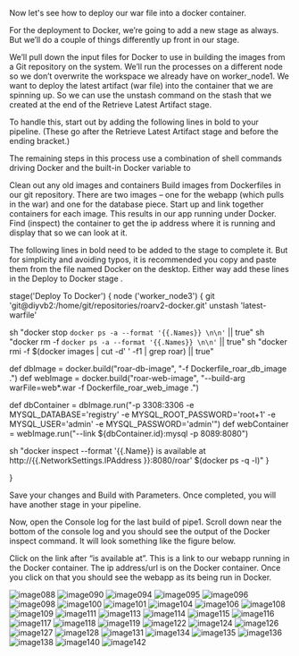 Now let's see how to deploy our war file into a docker container.


For the deployment to Docker, we’re going to add a new stage as always. But we’ll do a couple of things differently up front in our stage.

We’ll pull down the input files for Docker to use in building the images from a Git repository on the system.
We’ll run the processes on a different node so we don’t overwrite the workspace we already have on worker_node1.
We want to deploy the latest artifact (war file) into the container that we are spinning up. So we can use the unstash command on the stash that we created at the end of the Retrieve Latest Artifact stage.

To handle this, start out by adding the following lines in bold to your pipeline. (These go after the Retrieve Latest Artifact stage and before the ending bracket.)
 
 

The remaining steps in this process use a combination of shell commands driving Docker and the built-in Docker variable to

Clean out any old images and containers
Build images from Dockerfiles in our git repository. There are two images – one for the webapp (which pulls in the war) and one for the database piece.
Start up and link together containers for each image. This results in our app running under Docker.
Find (inspect) the container to get the ip address where it is running and display that so we can look at it.

The following lines in bold need to be added to the stage to complete it. But for simplicity and avoiding typos, it is recommended you copy and paste them from the file named Docker on the desktop. Either way add these lines in the Deploy to Docker stage .

stage('Deploy To Docker') { node ('worker_node3') {
git 'git@diyvb2:/home/git/repositories/roarv2-docker.git' unstash 'latest-warfile'

sh "docker stop `docker ps -a --format '{{.Names}} \n\n'` || true" sh "docker rm -f `docker ps -a --format '{{.Names}} \n\n'` || true"
sh "docker rmi -f \$(docker images | cut -d' ' -f1 | grep roar) || true"

def dbImage = docker.build("roar-db-image", "-f Dockerfile_roar_db_image .") def webImage = docker.build("roar-web-image", "--build-arg warFile=web*.war -f
Dockerfile_roar_web_image .")

def dbContainer = dbImage.run("-p 3308:3306 -e MYSQL_DATABASE='registry' -e MYSQL_ROOT_PASSWORD='root+1' -e MYSQL_USER='admin' -e MYSQL_PASSWORD='admin'")
def webContainer = webImage.run("--link ${dbContainer.id}:mysql -p 8089:8080")

sh "docker inspect --format '{{.Name}} is available at http://{{.NetworkSettings.IPAddress }}:8080/roar'
\$(docker ps -q -l)"
}
 
}
 
Save your changes and Build with Parameters. Once completed, you will have another stage in your pipeline.



Now, open the Console log for the last build of pipe1. Scroll down near the bottom of the console log and you should see the output of the Docker inspect command. It will look something like the figure below.

Click on the link after “is available at”. This is a link to our webapp running in the Docker container. The ip address/url is on the Docker container. Once you click on that you should see the webapp as its being run in Docker.

![image088](https://user-images.githubusercontent.com/558905/37634671-e41f1838-2bcd-11e8-92cd-ef8fb2f8faa3.gif)
![image090](https://user-images.githubusercontent.com/558905/37634672-e42df3bc-2bcd-11e8-983d-b91a913ee58e.png)
![image094](https://user-images.githubusercontent.com/558905/37634673-e441646a-2bcd-11e8-917e-46742c596786.png)
![image095](https://user-images.githubusercontent.com/558905/37634674-e450b3d4-2bcd-11e8-8239-06d90142d2c9.jpg)
![image096](https://user-images.githubusercontent.com/558905/37634675-e45e6740-2bcd-11e8-8621-b09cea7a267b.gif)
![image098](https://user-images.githubusercontent.com/558905/37634676-e470cf98-2bcd-11e8-81cf-a5885fe89cd4.jpg)
![image100](https://user-images.githubusercontent.com/558905/37634677-e486800e-2bcd-11e8-8727-5c36e0f07750.jpg)
![image101](https://user-images.githubusercontent.com/558905/37634678-e4977332-2bcd-11e8-86dc-60ff15a8966c.jpg)
![image104](https://user-images.githubusercontent.com/558905/37634679-e4ae8702-2bcd-11e8-9dea-065aed839afb.png)
![image106](https://user-images.githubusercontent.com/558905/37634680-e4bbfe1e-2bcd-11e8-9323-763bf932039f.png)
![image108](https://user-images.githubusercontent.com/558905/37634682-e4d278e2-2bcd-11e8-8bcc-e0a7fee631d3.gif)
![image109](https://user-images.githubusercontent.com/558905/37634683-e4e355fe-2bcd-11e8-8eb6-538e6a3d86f1.jpg)
![image111](https://user-images.githubusercontent.com/558905/37634684-e4f48586-2bcd-11e8-9d86-4243b1e1b9d2.gif)
![image113](https://user-images.githubusercontent.com/558905/37634685-e500c3e6-2bcd-11e8-9e3a-4ffa2f1011fd.gif)
![image114](https://user-images.githubusercontent.com/558905/37634686-e512efa8-2bcd-11e8-9932-0c9b10b3aebb.gif)
![image115](https://user-images.githubusercontent.com/558905/37634687-e52a0562-2bcd-11e8-8d19-9ac033fb93a7.gif)
![image116](https://user-images.githubusercontent.com/558905/37634689-e53c5a6e-2bcd-11e8-9239-0371224deeb5.gif)
![image117](https://user-images.githubusercontent.com/558905/37634691-e54f6244-2bcd-11e8-9c03-9d055e87d0bc.gif)
![image118](https://user-images.githubusercontent.com/558905/37634692-e56022be-2bcd-11e8-9def-69f152540dc0.gif)
![image119](https://user-images.githubusercontent.com/558905/37634693-e574fea0-2bcd-11e8-9082-d1c7f18a3268.gif)
![image122](https://user-images.githubusercontent.com/558905/37634694-e581c216-2bcd-11e8-8d72-c1c3dfb3e399.jpg)
![image124](https://user-images.githubusercontent.com/558905/37634695-e58dee4c-2bcd-11e8-9acd-72251c901251.png)
![image126](https://user-images.githubusercontent.com/558905/37634696-e59e7906-2bcd-11e8-9bde-159cd1ca07f5.gif)
![image127](https://user-images.githubusercontent.com/558905/37634697-e5b11980-2bcd-11e8-8349-b3ea8e750ed6.gif)
![image128](https://user-images.githubusercontent.com/558905/37634698-e5c2cf18-2bcd-11e8-9566-9c00505841af.jpg)
![image131](https://user-images.githubusercontent.com/558905/37634699-e5d211bc-2bcd-11e8-8312-00bbb20a01e5.jpg)
![image134](https://user-images.githubusercontent.com/558905/37634700-e5e199e8-2bcd-11e8-8afa-4d4da37d68ec.gif)
![image135](https://user-images.githubusercontent.com/558905/37634701-e5eee3e6-2bcd-11e8-9e45-497224d6582c.png)
![image136](https://user-images.githubusercontent.com/558905/37634702-e5fc3f00-2bcd-11e8-814a-9f790329071d.gif)
![image138](https://user-images.githubusercontent.com/558905/37634703-e60eaf0a-2bcd-11e8-99ff-c9da12165e52.jpg)
![image140](https://user-images.githubusercontent.com/558905/37634704-e62566f0-2bcd-11e8-8e7d-5d81de1afe56.jpg)
![image142](https://user-images.githubusercontent.com/558905/37634705-e636555a-2bcd-11e8-842b-68b7c031135c.png)
